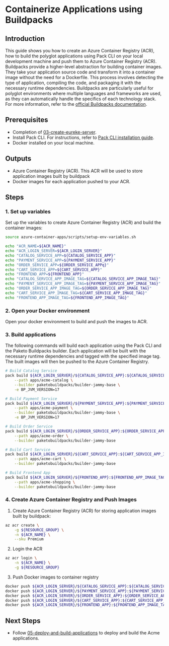 # Containerize Applications using Buildpacks
## Introduction
This guide shows you how to create an Azure Container Registry (ACR), how to build the polyglot applications using Pack CLI on your local development machine and push them to Azure Container Registry (ACR).
Buildpacks provide a higher-level abstraction for building container images. They take your application source code and transform it into a container image without the need for a Dockerfile. This process involves detecting the type of application, compiling the code, and packaging it with the necessary runtime dependencies. Buildpacks are particularly useful for polyglot environments where multiple languages and frameworks are used, as they can automatically handle the specifics of each technology stack. For more information, refer to the [official Buildpacks documentation](https://buildpacks.io/docs/).

## Prerequisites
- Completion of  [03-create-eureke-server](./03-create-eureke-server.md).
- Install Pack CLI. For instructions, refer to [Pack CLI installation guide](https://buildpacks.io/docs/for-platform-operators/how-to/integrate-ci/pack/).
- Docker installed on your local machine.

## Outputs
- Azure Container Registry (ACR). This ACR will be used to store application images built by buildpack
- Docker images for each application pushed to your ACR.

## Steps

### 1. Set up variables
Set up the variables to create Azure Container Registry (ACR) and build the container images:
```bash
source azure-container-apps/scripts/setup-env-variables.sh

echo "ACR_NAME=${ACR_NAME}"
echo "ACR_LOGIN_SERVER=${ACR_LOGIN_SERVER}"
echo "CATALOG_SERVICE_APP=${CATALOG_SERVICE_APP}"
echo "PAYMENT_SERVICE_APP=${PAYMENT_SERVICE_APP}"
echo "ORDER_SERVICE_APP=${ORDER_SERVICE_APPq}"
echo "CART_SERVICE_APP=${CART_SERVICE_APP}"
echo "FRONTEND_APP=${FRONTEND_APP}"
echo "CATALOG_SERVICE_APP_IMAGE_TAG=${CATALOG_SERVICE_APP_IMAGE_TAG}"
echo "PAYMENT_SERVICE_APP_IMAGE_TAG=${PAYMENT_SERVICE_APP_IMAGE_TAG}"
echo "ORDER_SERVICE_APP_IMAGE_TAG=${ORDER_SERVICE_APP_IMAGE_TAG}"
echo "CART_SERVICE_APP_IMAGE_TAG=${CART_SERVICE_APP_IMAGE_TAG}"
echo "FRONTEND_APP_IMAGE_TAG=${FRONTEND_APP_IMAGE_TAG}"
```

### 2. Open your Docker environment
Open your docker environment to build and push the images to ACR.

### 3. Build applications

The following commands will build each application using the Pack CLI and the Paketo Buildpacks builder. Each application will be built with the necessary runtime dependencies and tagged with the specified image tag. The built images will then be pushed to the Azure Container Registry.

```bash
# Build Catalog Service
pack build ${ACR_LOGIN_SERVER}/${CATALOG_SERVICE_APP}:${CATALOG_SERVICE_APP_IMAGE_TAG} \
    --path apps/acme-catalog \
    --builder paketobuildpacks/builder-jammy-base \
    -e BP_JVM_VERSION=17

# Build Payment Service
pack build ${ACR_LOGIN_SERVER}/${PAYMENT_SERVICE_APP}:${PAYMENT_SERVICE_APP_IMAGE_TAG} \
    --path apps/acme-payment \
    --builder paketobuildpacks/builder-jammy-base \
    -e BP_JVM_VERSION=17

# Build Order Service
pack build ${ACR_LOGIN_SERVER}/${ORDER_SERVICE_APP}:${ORDER_SERVICE_APP_IMAGE_TAG} \
    --path apps/acme-order \
    --builder paketobuildpacks/builder-jammy-base

# Build Cart Service
pack build ${ACR_LOGIN_SERVER}/${CART_SERVICE_APP}:${CART_SERVICE_APP_IMAGE_TAG} \
    --path apps/acme-cart \
    --builder paketobuildpacks/builder-jammy-base

# Build Frontend App
pack build ${ACR_LOGIN_SERVER}/${FRONTEND_APP}:${FRONTEND_APP_IMAGE_TAG} \
    --path apps/acme-shopping \
    --builder paketobuildpacks/builder-jammy-base
```

### 4. Create Azure Container Registry and Push Images
1. Create Azure Container Registry (ACR) for storing application images built by buildpack:
```bash
az acr create \
    -g ${RESOURCE_GROUP} \
    -n ${ACR_NAME} \
    --sku Premium
```

2. Login the ACR
```bash
az acr login \
    -n ${ACR_NAME} \
    -g ${RESOURCE_GROUP}
```

3. Push Docker images to container registry
```bash
docker push ${ACR_LOGIN_SERVER}/${CATALOG_SERVICE_APP}:${CATALOG_SERVICE_APP_IMAGE_TAG}
docker push ${ACR_LOGIN_SERVER}/${PAYMENT_SERVICE_APP}:${PAYMENT_SERVICE_APP_IMAGE_TAG}
docker push ${ACR_LOGIN_SERVER}/${ORDER_SERVICE_APP}:${ORDER_SERVICE_APP_IMAGE_TAG}
docker push ${ACR_LOGIN_SERVER}/${CART_SERVICE_APP}:${CART_SERVICE_APP_IMAGE_TAG}
docker push ${ACR_LOGIN_SERVER}/${FRONTEND_APP}:${FRONTEND_APP_IMAGE_TAG}
```

## Next Steps

- Follow [05-deploy-and-build-applications](./05-deploy-and-build-applications.md) to deploy and build the Acme applications.